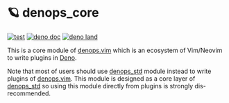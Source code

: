 # 🪐 denops_core

[![test](https://github.com/vim-denops/deno-denops/workflows/test/badge.svg)](https://github.com/vim-denops/deno-denops/actions?query=workflow%3Atest)
[![deno doc](https://doc.deno.land/badge.svg)](https://doc.deno.land/https/deno.land/x/denops_core/mod.ts)
[![deno land](http://img.shields.io/badge/available%20on-deno.land/x/denops__core-lightgrey.svg?logo=deno)](https://deno.land/x/denops_core)

This is a core module of [denops.vim][denops.vim] which is an ecosystem of
Vim/Neovim to write plugins in [Deno][deno].

Note that most of users should use [denops_std][denops_std] module instead to
write plugins of [denops.vim][denops.vim]. This module is designed as a core
layer of [denops_std][denops_std] so using this module directly from plugins is
strongly dis-recommended.

[deno]: https://deno.land/
[denops.vim]: https://github.com/vim-denops/denops.vim
[denops_std]: https://deno.land/x/denops_std
